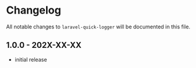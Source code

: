 # Changelog

All notable changes to `laravel-quick-logger` will be documented in this file.

## 1.0.0 - 202X-XX-XX

- initial release
